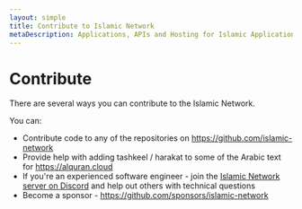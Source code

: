 ```yaml
---
layout: simple
title: Contribute to Islamic Network
metaDescription: Applications, APIs and Hosting for Islamic Applications
---
```


# Contribute

There are several ways you can contribute to the Islamic Network.

You can:

* Contribute code to any of the repositories on <a href="https://github.com/islamic-network" target="_blank">https://github.com/islamic-network</a>
* Provide help with adding tashkeel / harakat to some of the Arabic text for https://alquran.cloud
* If you're an experienced software engineer - join the <a href="https://discord.gg/FwUy69M" target="_blank">Islamic Network server on Discord</a> and help out others with technical questions
* Become a sponsor - https://github.com/sponsors/islamic-network
